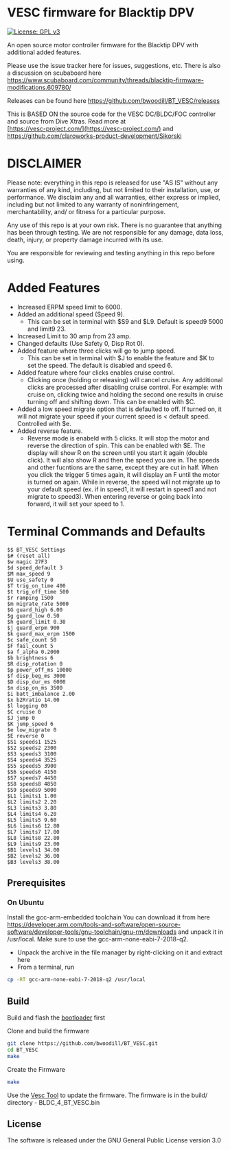 # VESC firmware for Blacktip DPV

[![License: GPL v3](https://img.shields.io/badge/License-GPLv3-blue.svg)](https://www.gnu.org/licenses/gpl-3.0)

An open source motor controller firmware for the Blacktip DPV with additional added features.

Please use the issue tracker here for issues, suggestions, etc. There is also a discussion on scubaboard here https://www.scubaboard.com/community/threads/blacktip-firmware-modifications.609780/

Releases can be found here https://github.com/bwoodill/BT_VESC/releases

This is BASED ON the source code for the VESC DC/BLDC/FOC controller and source from Dive Xtras. Read more at  
[https://vesc-project.com/](https://vesc-project.com/) and https://github.com/claroworks-product-development/Sikorski

# DISCLAIMER

Please note: everything in this repo is released for use "AS IS" without any warranties of any kind, including, but not limited to their installation, use, or performance. We disclaim any and all warranties, either express or implied, including but not limited to any warranty of noninfringement, merchantability, and/ or fitness for a particular purpose. 

Any use of this repo is at your own risk. There is no guarantee that anything has been through testing. We are not responsible for any damage, data loss, death, injury, or property damage incurred with its use.

You are responsible for reviewing and testing anything in this repo before using.

# Added Features
* Increased ERPM speed limit to 6000.
* Added an additional speed (Speed 9).
  * This can be set in terminal with $S9 and $L9. Default is speed9 5000 and limit9 23.
* Increased Limit to 30 amp from 23 amp.
* Changed defaults (Use Safety 0, Disp Rot 0).
* Added feature where three clicks will go to jump speed.
  * This can be set in terminal with $J to enable the feature and $K to set the speed. The default is disabled and speed 6.
* Added feature where four clicks enables cruise control.
  * Clicking once (holding or releasing) will cancel cruise. Any additional clicks are processed after disabling cruise control. For example: with cruise on, clicking twice and holding the second one results in cruise turning off and shifting down. This can be enabled with $C.
* Added a low speed migrate option that is defaulted to off. If turned on, it will not migrate your speed if your current speed is < default speed. Controlled with $e.
* Added reverse feature.
  * Reverse mode is enabeld with 5 clicks. It will stop the motor and reverse the direction of spin. This can be enabled with $E. The display will show R on the screen until you start it again (double click). It will also show R and then the speed you are in. The speeds and other fucntions are the same, except they are cut in half. When you click the trigger 5 times again, it will display an F until the motor is turned on again. While in reverse, the speed will not migrate up to your default speed (ex. if in speed1, it will restart in speed1 and not migrate to speed3). When entering reverse or going back into forward, it will set your speed to 1.

# Terminal Commands and Defaults
```
$$ BT_VESC Settings
$# (reset all)
$w magic 27F3
$d speed_default 3
$M max_speed 9
$U use_safety 0
$T trig_on_time 400
$t trig_off_time 500
$r ramping 1500
$m migrate_rate 5000
$G guard_high 6.00
$g guard_low 0.50
$h guard_limit 0.30
$j guard_erpm 900
$k guard_max_erpm 1500
$c safe_count 50
$F fail_count 5
$a f_alpha 0.2000
$b brightness 6
$R disp_rotation 0
$p power_off_ms 10000
$f disp_beg_ms 3000
$D disp_dur_ms 6000
$n disp_on_ms 3500
$i batt_imbalance 2.00
$x b2Rratio 14.00
$l logging 00
$C cruise 0
$J jump 0
$K jump_speed 6
$e low_migrate 0
$E reverse 0
$S1 speeds1 1525
$S2 speeds2 2300
$S3 speeds3 3100
$S4 speeds4 3525
$S5 speeds5 3900
$S6 speeds6 4150
$S7 speeds7 4450
$S8 speeds8 4850
$S9 speeds9 5000
$L1 limits1 1.00
$L2 limits2 2.20
$L3 limits3 3.80
$L4 limits4 6.20
$L5 limits5 9.60
$L6 limits6 12.80
$L7 limits7 17.00
$L8 limits8 22.80
$L9 limits9 23.00
$B1 levels1 34.00
$B2 levels2 36.00
$B3 levels3 38.00
```

## Prerequisites

### On Ubuntu

Install the gcc-arm-embedded toolchain
You can download it from here
https://developer.arm.com/tools-and-software/open-source-software/developer-tools/gnu-toolchain/gnu-rm/downloads
and unpack it in /usr/local. Make sure to use the gcc-arm-none-eabi-7-2018-q2.

* Unpack the archive in the file manager by right-clicking on it and extract here
* From a terminal, run
```bash
cp -RT gcc-arm-none-eabi-7-2018-q2 /usr/local
```

## Build

Build and flash the [bootloader](https://github.com/vedderb/bldc-bootloader) first

Clone and build the firmware

```bash
git clone https://github.com/bwoodill/BT_VESC.git
cd BT_VESC
make
```

Create the Firmware 
```bash
make
```

Use the [Vesc Tool](https://vesc-project.com/vesc_tool) to update the firmware. The firmware is in the build/ directory - BLDC_4_BT_VESC.bin

## License

The software is released under the GNU General Public License version 3.0
